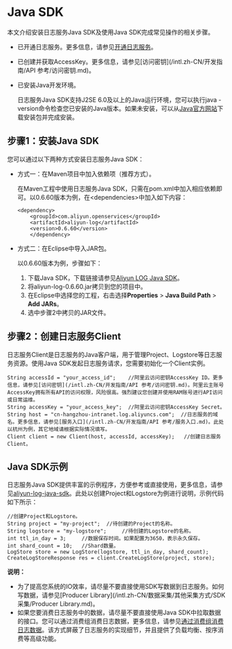 # Java SDK

本文介绍安装日志服务Java SDK及使用Java SDK完成常见操作的相关步骤。

-   已开通日志服务。更多信息，请参见[开通日志服务](https://www.alibabacloud.com/product/log-service?spm=a2c5t.10695662.1996646101.searchclickresult.536d31bdPTqffd)。
-   已创建并获取AccessKey。更多信息，请参见[访问密钥](/intl.zh-CN/开发指南/API 参考/访问密钥.md)。
-   已安装Java开发环境。

    日志服务Java SDK支持J2SE 6.0及以上的Java运行环境，您可以执行java -version命令检查您已安装的Java版本。如果未安装，可以从[Java官方网站](http://developers.sun.com/downloads/)下载安装包并完成安装。


## 步骤1：安装Java SDK

您可以通过以下两种方式安装日志服务Java SDK：

-   方式一：在Maven项目中加入依赖项（推荐方式）。

    在Maven工程中使用日志服务Java SDK，只需在pom.xml中加入相应依赖即可。以0.6.60版本为例，在<dependencies\>中加入如下内容：

    ```
    <dependency>
        <groupId>com.aliyun.openservices</groupId>
        <artifactId>aliyun-log</artifactId>
        <version>0.6.60</version>
        </dependency>
    ```

-   方式二：在Eclipse中导入JAR包。

    以0.6.60版本为例，步骤如下：

    1.  下载Java SDK，下载链接请参见[Aliyun LOG Java SDK](https://mvnrepository.com/artifact/com.aliyun.openservices/aliyun-log)。
    2.  将aliyun-log-0.6.60.jar拷贝到您的项目中。
    3.  在Eclipse中选择您的工程，右击选择**Properties** \> **Java Build Path** \> **Add JARs**。
    4.  选中步骤2中拷贝的JAR文件。

## 步骤2：创建日志服务Client

日志服务Client是日志服务的Java客户端，用于管理Project、Logstore等日志服务资源。使用Java SDK发起日志服务请求，您需要初始化一个Client实例。

```
String accessId = "your_access_id";    //阿里云访问密钥AccessKey ID。更多信息，请参见[访问密钥](/intl.zh-CN/开发指南/API 参考/访问密钥.md)。阿里云主账号AccessKey拥有所有API的访问权限，风险很高。强烈建议您创建并使用RAM账号进行API访问或日常运维。
String accessKey = "your_access_key";  //阿里云访问密钥AccessKey Secret。
String host = "cn-hangzhou-intranet.log.aliyuncs.com";  //日志服务的域名。更多信息，请参见[服务入口](/intl.zh-CN/开发指南/API 参考/服务入口.md)。此处以杭州为例，其它地域请根据实际情况填写。
Client client = new Client(host, accessId, accessKey);   //创建日志服务Client。
```

## Java SDK示例

日志服务Java SDK提供丰富的示例程序，方便参考或直接使用，更多信息，请参见[aliyun-log-java-sdk](https://github.com/aliyun/aliyun-log-java-sdk)。此处以创建Project和Logstore为例进行说明，示例代码如下所示：

```
//创建Project和Logstore。
String project = "my-project";  //待创建的Project的名称。
String logstore = "my-logstore";     //待创建的Logstore的名称。
int ttl_in_day = 3;     //数据保存时间。如果配置为3650，表示永久保存。
int shard_count = 10;   //Shard数量。
LogStore store = new LogStore(logstore, ttl_in_day, shard_count);
CreateLogStoreResponse res = client.CreateLogStore(project, store);
```

**说明：**

-   为了提高您系统的IO效率，请尽量不要直接使用SDK写数据到日志服务。如何写数据，请参见[Producer Library](/intl.zh-CN/数据采集/其他采集方式/SDK采集/Producer Library.md)。
-   如果您要消费日志服务中的数据，请尽量不要直接使用Java SDK中拉取数据的接口。您可以通过消费组消费日志数据，更多信息，请参见[通过消费组消费日志数据](/intl.zh-CN/消费与投递/实时消费/消费组消费/通过消费组消费日志数据.md)。该方式屏蔽了日志服务的实现细节，并且提供了负载均衡、按序消费等高级功能。

